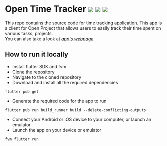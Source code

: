 # Open Time Tracker ![](https://github.com/VonRehbergConsulting/open-time-tracker/actions/workflows/build_and_test.yaml/badge.svg) ![](https://github.com/VonRehbergConsulting/open-time-tracker/actions/workflows/deploy-android.yaml/badge.svg) ![](https://github.com/VonRehbergConsulting/open-time-tracker/actions/workflows/deploy-ios.yaml/badge.svg)

This repo contains the source code for time tracking application. This app is a client for Open Project that allows users to easily track their time spent on various tasks, projects.  
You can also take a look at *[app's webpage](https://open-time-tracker.com)*

## How to run it locally

- Install flutter SDK and fvm
- Clone the repository
- Navigate to the cloned repository
- Download and install all the required dependencies
```
flutter pub get
```
- Generate the required code for the app to run
```
flutter pub run build_runner build --delete-conflicting-outputs
```
- Connect your Android or iOS device to your computer, or launch an emulator
- Launch the app on your device or emulator
```
fvm flutter run
```

